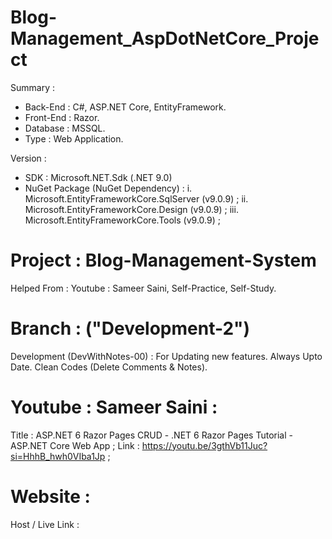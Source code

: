 # Blog-Management_AspDotNetCore_Project
Summary : 
- Back-End : C#, ASP.NET Core, EntityFramework.
- Front-End : Razor.
- Database : MSSQL.
- Type : Web Application.


Version :
- SDK : Microsoft.NET.Sdk (.NET 9.0)
- NuGet Package (NuGet Dependency) :
    i. Microsoft.EntityFrameworkCore.SqlServer (v9.0.9) ;
    ii. Microsoft.EntityFrameworkCore.Design (v9.0.9) ;
    iii. Microsoft.EntityFrameworkCore.Tools (v9.0.9) ;


# Project : Blog-Management-System
Helped From : Youtube : Sameer Saini, Self-Practice, Self-Study.


# Branch : ("Development-2")
Development (DevWithNotes-00) : For Updating new features. Always Upto Date. Clean Codes (Delete Comments & Notes).


# Youtube : Sameer Saini :
Title : ASP.NET 6 Razor Pages CRUD - .NET 6 Razor Pages Tutorial - ASP.NET Core Web App ;
Link : https://youtu.be/3gthVb11Juc?si=HhhB_hwh0VIba1Jp ;


# Website :
Host / Live Link : 
